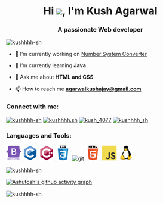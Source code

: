 <h1 align="center">Hi <img src="https://media.giphy.com/media/hvRJCLFzcasrR4ia7z/giphy.gif" width="25px">, I'm Kush Agarwal</h1>
<h3 align="center">A passionate Web developer</h3>

<p align="left"> <img src="https://komarev.com/ghpvc/?username=kushhhh-sh&label=Profile%20views&color=0e75b6&style=flat" alt="kushhhh-sh" /> </p>

- 🔭 I’m currently working on [Number System Converter](https://github.com/Kushhhh-sh/Number-System)

- 🌱 I’m currently learning **Java**

- 💬 Ask me about **HTML and CSS**

- 📫 How to reach me **agarwalkushajay@gmail.com**

<h3 align="left">Connect with me:</h3>
<p align="left">
<a href="https://codepen.io/kushhhh-sh" target="blank"><img align="center" src="https://raw.githubusercontent.com/rahuldkjain/github-profile-readme-generator/master/src/images/icons/Social/codepen.svg" alt="kushhhh-sh" height="30" width="40" /></a>
<a href="https://instagram.com/kushhhh.sh" target="blank"><img align="center" src="https://raw.githubusercontent.com/rahuldkjain/github-profile-readme-generator/master/src/images/icons/Social/instagram.svg" alt="kushhhh.sh" height="30" width="40" /></a>
<a href="https://www.codechef.com/users/kush_4077" target="blank"><img align="center" src="https://cdn.jsdelivr.net/npm/simple-icons@3.1.0/icons/codechef.svg" alt="kush_4077" height="30" width="40" /></a>
<a href="https://www.hackerrank.com/kushhhh_sh" target="blank"><img align="center" src="https://raw.githubusercontent.com/rahuldkjain/github-profile-readme-generator/master/src/images/icons/Social/hackerrank.svg" alt="kushhhh_sh" height="30" width="40" /></a>
</p>

<h3 align="left">Languages and Tools:</h3>
<p align="left"> <a href="https://getbootstrap.com" target="_blank"> <img src="https://raw.githubusercontent.com/devicons/devicon/master/icons/bootstrap/bootstrap-plain-wordmark.svg" alt="bootstrap" width="40" height="40"/> </a> <a href="https://www.cprogramming.com/" target="_blank"> <img src="https://raw.githubusercontent.com/devicons/devicon/master/icons/c/c-original.svg" alt="c" width="40" height="40"/> </a> <a href="https://www.w3schools.com/cpp/" target="_blank"> <img src="https://raw.githubusercontent.com/devicons/devicon/master/icons/cplusplus/cplusplus-original.svg" alt="cplusplus" width="40" height="40"/> </a> <a href="https://www.w3schools.com/css/" target="_blank"> <img src="https://raw.githubusercontent.com/devicons/devicon/master/icons/css3/css3-original-wordmark.svg" alt="css3" width="40" height="40"/> </a> <a href="https://git-scm.com/" target="_blank"> <img src="https://www.vectorlogo.zone/logos/git-scm/git-scm-icon.svg" alt="git" width="40" height="40"/> </a> <a href="https://www.w3.org/html/" target="_blank"> <img src="https://raw.githubusercontent.com/devicons/devicon/master/icons/html5/html5-original-wordmark.svg" alt="html5" width="40" height="40"/> </a> <a href="https://developer.mozilla.org/en-US/docs/Web/JavaScript" target="_blank"> <img src="https://raw.githubusercontent.com/devicons/devicon/master/icons/javascript/javascript-original.svg" alt="javascript" width="40" height="40"/> </a> <a href="https://www.linux.org/" target="_blank"> <img src="https://raw.githubusercontent.com/devicons/devicon/master/icons/linux/linux-original.svg" alt="linux" width="40" height="40"/> </a> </p>

<p><img align="center" src="https://github-readme-streak-stats.herokuapp.com/?user=kushhhh-sh&" alt="kushhhh-sh" /></p>

[![Ashutosh's github activity graph](https://activity-graph.herokuapp.com/graph?username=Kushhhh-sh&theme=react-dark)](https://github.com/ashutosh00710/github-readme-activity-graph)

<p><img align="center" src="https://github-readme-stats.vercel.app/api/top-langs?username=kushhhh-sh&show_icons=true&locale=en" alt="kushhhh-sh" /></p>




